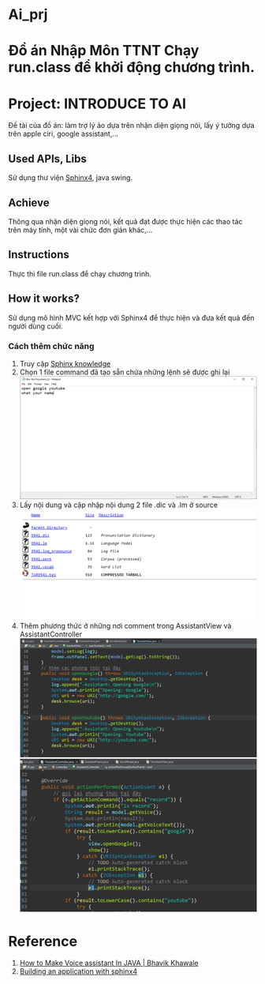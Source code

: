 # Ai_prj
Đồ án Nhập Môn TTNT
Chạy run.class để khởi động chương trình.
=======
# Project: INTRODUCE TO AI

Đề tài của đồ án: làm trợ lý ảo dựa trên nhận diện giọng nói, lấy ý tưởng dựa trên apple ciri, google assistant,...

## Used APIs, Libs

Sử dụng thư viện [Sphinx4](https://cmusphinx.github.io/wiki/tutorialsphinx4/), java swing.

## Achieve

Thông qua nhận diện giọng nói, kết quả đạt được thực hiện các thao tác trên máy tính, một vài chức đơn giản khác,...

## Instructions

Thực thi file run.class để chạy chương trình.

## How it works?

Sử dụng mô hình MVC kết hợp với Sphinx4 để thực hiện và đưa kết quả đến người dùng cuối.

### Cách thêm chức năng
1. Truy cập [Sphinx knowledge](http://www.speech.cs.cmu.edu/tools/lmtool-new.html) 
2. Chọn 1 file command đã tạo sẵn chứa những lệnh sẽ được ghi lại ![text](/img/beIQEdj%20-%20Imgur.png)
3. Lấy nội dung và cập nhập nội dung 2 file .dic và .lm ở source
![text](/img/IwPQkah%20-%20Imgur.png)
4. Thêm phương thức ở những nơi comment trong AssistantView và AssistantController
 ![text](/img/biues.PNG)
  ![text](/img/dherrsdf.PNG)


# Reference
1. [How to Make Voice assistant In JAVA | Bhavik Khawale](https://www.youtube.com/watch?v=xBANSVJFR9c&t=195s)
2. [Building an application with sphinx4](https://cmusphinx.github.io/wiki/tutorialsphinx4/)
